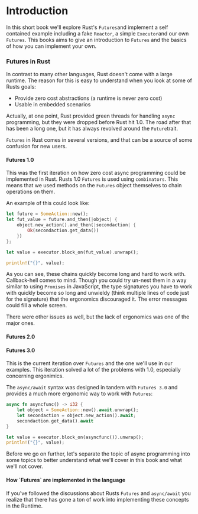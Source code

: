 # Introduction

In this short book we'll explore Rust's `Futures`and implement a self contained example including a fake `Reactor`, a simple `Executor`and our own `Futures`. This books aims to give an introduction to `Futures` and the basics of how you can implement your own.

### Futures in Rust

In contrast to many other languages, Rust doesn't come with a large runtime. The reason for this is easy to understand when you look at some of Rusts goals:

* Provide zero cost abstractions \(a runtime is never zero cost\)
* Usable in embedded scenarios

Actually, at one point, Rust provided green threads for handling `async` programming, but they were dropped before Rust hit 1.0. The road after that has been a long one, but it has always revolved around the `Future`trait. 

`Futures` in Rust comes in several versions, and that can be a source of some confusion for new users.

#### Futures 1.0

This was the first iteration on how zero cost async programming could be implemented in Rust. Rusts 1.0 `Futures` is used using `combinators`. This means that we used methods on the `Futures` object themselves to chain operations on them.

An example of this could look like:

```rust
let future = SomeAction::new();
let fut_value = future.and_then(|object| {
    object.new_action().and_then(|secondaction| {
        Ok(secondaction.get_data())
    })
};

let value = executor.block_on(fut_value).unwrap();

println!("{}", value);
```

As you can see, these chains quickly become long and hard to work with. Callback-hell comes to mind. Though you could try un-nest them in a way similar to using `Promises` in JavaScript, the type signatures you have to work with quickly become so long and unwieldy \(think multiple lines of code just for the signature\) that the ergonomics discouraged it. The error messages could fill a whole screen.

There were other issues as well, but the lack of ergonomics was one of the major ones.

#### Futures 2.0

#### Futures 3.0

This is the current iteration over `Futures` and the one we'll use in our examples. This iteration solved a lot of the problems with 1.0, especially concerning ergonimics.

The `async/await` syntax was designed in tandem with `Futures 3.0` and provides a much more ergonomic way to work with `Futures`:

```rust
async fn asyncfunc() -> i32 {
    let object = SomeAction::new().await.unwrap();
    let secondaction = object.new_action().await;
    secondaction.get_data().await
}

let value = executor.block_on(asyncfunc()).unwrap();
println!("{}", value);
```

Before we go on further, let's separate the topic of async programming into some topics to better understand what we'll cover in this book and what we'll not cover. 

#### How \`Futures\` are implemented in the language

If you've followed the discussions about Rusts `Futures` and `async/await` you realize that there has gone a ton of work into implementing these concepts in the Runtime.




